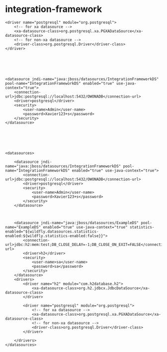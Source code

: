 # integration-framework




    <driver name="postgresql" module="org.postgresql">
        <!-- for xa datasource -->
        <xa-datasource-class>org.postgresql.xa.PGXADataSource</xa-datasource-class>
        <!-- for non-xa datasource -->
        <driver-class>org.postgresql.Driver</driver-class>
    </driver>






    <datasource jndi-name="java:jboss/datasources/IntegrationFrameworkDS" pool-name="IntegrationFrameworkDS" enabled="true" use-java-context="true">
        <connection-url>jdbc:postgresql://localhost:5432/OWONADB</connection-url>
        <driver>postgresql</driver>
        <security>
            <user-name>Admin</user-name>
            <password>Xavier123+s</password>
        </security>
    </datasource>






    <datasources>

        <datasource jndi-name="java:jboss/datasources/IntegrationFrameworkDS" pool-name="IntegrationFrameworkDS" enabled="true" use-java-context="true">
            <connection-url>jdbc:postgresql://localhost:5432/OWONADB</connection-url>
            <driver>postgresql</driver>
            <security>
                <user-name>Admin</user-name>
                <password>Xavier123+s</password>
            </security>
        </datasource>



        <datasource jndi-name="java:jboss/datasources/ExampleDS" pool-name="ExampleDS" enabled="true" use-java-context="true" statistics-enabled="${wildfly.datasources.statistics-enabled:${wildfly.statistics-enabled:false}}">
            <connection-url>jdbc:h2:mem:test;DB_CLOSE_DELAY=-1;DB_CLOSE_ON_EXIT=FALSE</connection-url>
            <driver>h2</driver>
            <security>
                <user-name>sa</user-name>
                <password>sa</password>
            </security>
        </datasource>
        <drivers>
            <driver name="h2" module="com.h2database.h2">
                <xa-datasource-class>org.h2.jdbcx.JdbcDataSource</xa-datasource-class>
            </driver>

            <driver name="postgresql" module="org.postgresql">
                <!-- for xa datasource -->
                <xa-datasource-class>org.postgresql.xa.PGXADataSource</xa-datasource-class>
                <!-- for non-xa datasource -->
                <driver-class>org.postgresql.Driver</driver-class>
            </driver>

        </drivers>
    </datasources>